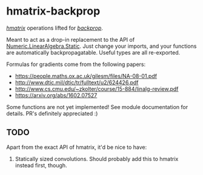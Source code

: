 hmatrix-backprop
================

*[hmatrix][]* operations lifted for *[backprop][]*.

[hmatrix]: http://hackage.haskell.org/package/hmatrix
[backprop]: http://hackage.haskell.org/package/backprop

Meant to act as a drop-in replacement to the API of
[Numeric.LinearAlgebra.Static][static].  Just change your imports, and your
functions are automatically backpropagatable.  Useful types are all
re-exported.

[static]: https://hackage.haskell.org/package/hmatrix-0.18.2.0/docs/Numeric-LinearAlgebra-Static.html

Formulas for gradients come from the following papers:

*   <https://people.maths.ox.ac.uk/gilesm/files/NA-08-01.pdf>
*   <http://www.dtic.mil/dtic/tr/fulltext/u2/624426.pdf>
*   <http://www.cs.cmu.edu/~zkolter/course/15-884/linalg-review.pdf>
*   <https://arxiv.org/abs/1602.07527>

Some functions are not yet implemented!  See module documentation for details.
PR's definitely appreciated :)

TODO
----

Apart from the exact API of hmatrix, it'd be nice to have:

1.  Statically sized convolutions.  Should probably add this to hmatrix instead
    first, though.


